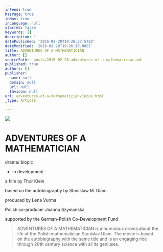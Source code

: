 ```yaml
---
inFeed: true
hasPage: true
inNav: true
inLanguage: null
starred: false
keywords: []
description: ''
datePublished: '2016-02-20T19:26:37.578Z'
dateModified: '2016-02-20T19:26:20.000Z'
title: ADVENTURES OF A MATHEMATICIAN
author: []
sourcePath: _posts/2016-02-20-adventures-of-a-mathematician.md
published: true
authors: []
publisher:
  name: null
  domain: null
  url: null
  favicon: null
url: adventures-of-a-mathematician/index.html
_type: Article

---
```

![](https://the-grid-user-content.s3-us-west-2.amazonaws.com/7d4a05d2-c9ce-4e03-bde5-cf44a674a74f.jpg)

# ADVENTURES OF A MATHEMATICIAN

drama/ biopic

- in development - 

a film by Thor Klein

based on the autobiography by Stanislaw M. Ulam

produced by Lena Vurma

Polish co-producer Joanna Szymanska

supported by the German-Polish Co-Development Fund

> ADVENTURES OF A MATHEMATICIAN is a humorous drama about the life of the Polish mathematician
> Stanislav Ulam. The movie is based on the autobiography with the same title and is an engaging
> ride through 20th century science with all its geniuses. 
>